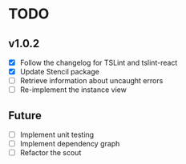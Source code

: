 # TODO

## v1.0.2
- [x] Follow the changelog for TSLint and tslint-react
- [x] Update Stencil package
- [ ] Retrieve information about uncaught errors
- [ ] Re-implement the instance view

## Future
- [ ] Implement unit testing
- [ ] Implement dependency graph
- [ ] Refactor the scout
